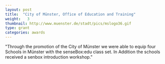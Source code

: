 ```yaml
---
layout: post
title:  "City of Münster, Office of Education and Training"
weight:   3
thumbnail: http://www.muenster.de/stadt/pics/mslogo36.gif
type: grant
categories: awards
---
```

"Through the promotion of the City of Münster we were able to equip four Schools in Münster with the senseBox:edu class set. In Addition the schools received a senbox introduction workshop."
